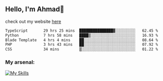 
## Hello, I'm Ahmad👋

check out my website [here](https://ahmadalwi.com/)

<!--START_SECTION:waka-->

```txt
TypeScript       29 hrs 25 mins  ███████████████▓░░░░░░░░░   62.45 %
Python           7 hrs 58 mins   ████▒░░░░░░░░░░░░░░░░░░░░   16.93 %
Blade Template   4 hrs 4 mins    ██░░░░░░░░░░░░░░░░░░░░░░░   08.64 %
PHP              3 hrs 43 mins   ██░░░░░░░░░░░░░░░░░░░░░░░   07.92 %
CSS              34 mins         ▒░░░░░░░░░░░░░░░░░░░░░░░░   01.22 %
```

<!--END_SECTION:waka-->

### My arsenal:

[![My Skills](https://skillicons.dev/icons?i=js,ts,py,go,react,nextjs,svelte,nodejs,django,tailwind,html,css,sass,firebase,mongodb,postgres,mysql,redis,git,github,docker,vscode,figma,godot)](https://skillicons.dev)
